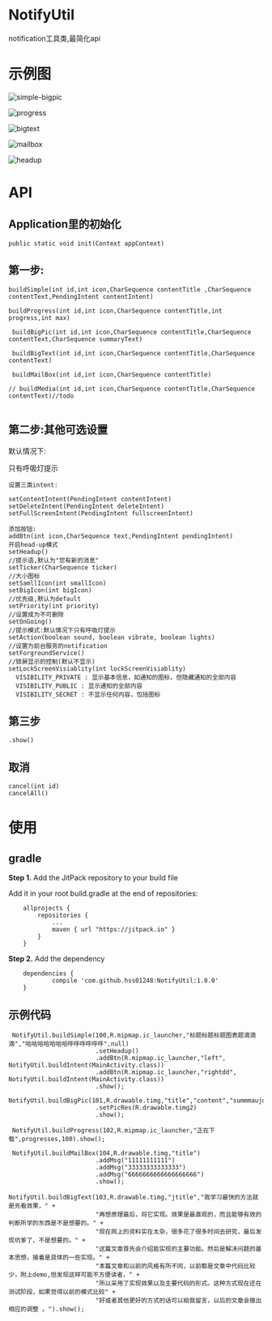 # NotifyUtil

notification工具类,最简化api

# 示例图



 ![simple-bigpic](image/simple-bigpic.jpg)



 ![progress](image/progress.jpg)



 ![bigtext](image/bigtext.jpg)



 ![mailbox](image/mailbox.jpg)



 ![headup](image/headup.jpg)

# API

## Application里的初始化

```
public static void init(Context appContext)
```



## 第一步:

```
buildSimple(int id,int icon,CharSequence contentTitle ,CharSequence contentText,PendingIntent contentIntent)
  
buildProgress(int id,int icon,CharSequence contentTitle,int progress,int max)
 
 buildBigPic(int id,int icon,CharSequence contentTitle,CharSequence contentText,CharSequence summaryText)
 
 buildBigText(int id,int icon,CharSequence contentTitle,CharSequence contentText)
 
 buildMailBox(int id,int icon,CharSequence contentTitle)
 
// buildMedia(int id,int icon,CharSequence contentTitle,CharSequence contentText)//todo 
  
```

## 第二步:其他可选设置

默认情况下:

只有呼吸灯提示



```
设置三类intent:

setContentIntent(PendingIntent contentIntent)
setDeleteIntent(PendingIntent deleteIntent)
setFullScreenIntent(PendingIntent fullscreenIntent)

添加按钮:
addBtn(int icon,CharSequence text,PendingIntent pendingIntent)
开启head-up模式
setHeadup()
//提示语,默认为"您有新的消息"
setTicker(CharSequence ticker)
//大小图标
setSamllIcon(int smallIcon)
setBigIcon(int bigIcon)
//优先级,默认为default
setPriority(int priority)
//设置成为不可删除
setOnGoing()
//提示模式:默认情况下只有呼吸灯提示
setAction(boolean sound, boolean vibrate, boolean lights)
//设置为前台服务的notification
setForgroundService() 
//锁屏显示的控制(默认不显示)
setLockScreenVisiablity(int lockScreenVisiablity)
  VISIBILITY_PRIVATE : 显示基本信息，如通知的图标，但隐藏通知的全部内容 
  VISIBILITY_PUBLIC : 显示通知的全部内容 
  VISIBILITY_SECRET : 不显示任何内容，包括图标
```

## 第三步

```
.show()
```



 ## 取消

```
cancel(int id)
cancelAll()
```

# 使用

## gradle

**Step 1.** Add the JitPack repository to your build file

Add it in your root build.gradle at the end of repositories:

```
    allprojects {
        repositories {
            ...
            maven { url "https://jitpack.io" }
        }
    }
```

**Step 2.** Add the dependency

```
    dependencies {
            compile 'com.github.hss01248:NotifyUtil:1.0.0'
    }
```



## 示例代码

```
 NotifyUtil.buildSimple(100,R.mipmap.ic_launcher,"标题标题标题图表题滴滴滴","哈哈哈哈哈哈哈呼呼呼呼呼呼",null)
                        .setHeadup()
                        .addBtn(R.mipmap.ic_launcher,"left", NotifyUtil.buildIntent(MainActivity.class))
                        .addBtn(R.mipmap.ic_launcher,"rightdd", NotifyUtil.buildIntent(MainActivity.class))
                        .show();
        
NotifyUtil.buildBigPic(101,R.drawable.timg,"title","content","summmaujds")
                        .setPicRes(R.drawable.timg2)
                        .show();
                        
 NotifyUtil.buildProgress(102,R.mipmap.ic_launcher,"正在下载",progresses,100).show();
 
 NotifyUtil.buildMailBox(104,R.drawable.timg,"title")
                        .addMsg("11111111111")
                        .addMsg("33333333333333")
                        .addMsg("6666666666666666666")
                        .show();

NotifyUtil.buildBigText(103,R.drawable.timg,"jtitle","我学习最快的方法就是先看效果，" +
                        "再想原理最后，将它实现。效果是最直观的，而且能够有效的判断所学的东西是不是想要的。" +
                        "现在网上的资料实在太杂，很多花了很多时间去研究，最后发现坑爹了，不是想要的。" +
                        "这篇文章首先会介绍能实现的主要功能。然后是解决问题的基本思想，接着是具体的一些实现。" +
                        "本篇文章和以前的风格有所不同，以前都是文章中代码比较少，附上demo,但发现这样可能不方便读者，" +
                        "所以采用了实现效果以及主要代码的形式。这种方式现在还在测试阶段，如果觉得以前的模式比较" +
                        "好或者其他更好的方式的话可以給我留言，以后的文章会做出相应的调整 。").show();
```